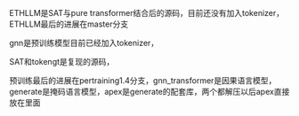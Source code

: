ETHLLM是SAT与pure transformer结合后的源码，目前还没有加入tokenizer，ETHLLM最后的进展在master分支

gnn是预训练模型目前已经加入tokenizer，

SAT和tokengt是复现的源码，

预训练最后的进展在pertraining1.4分支，gnn_transformer是因果语言模型，generate是掩码语言模型，apex是generate的配套库，两个都解压以后apex直接放在里面

